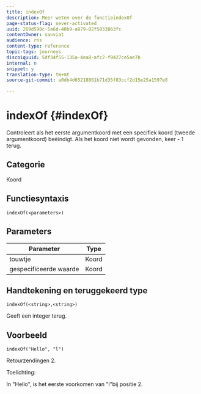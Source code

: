 ```yaml
---
title: indexOf
description: Meer weten over de functieindexOf
page-status-flag: never-activated
uuid: 269d590c-5a6d-40b9-a879-02f5033863fc
contentOwner: sauviat
audience: rns
content-type: reference
topic-tags: journeys
discoiquuid: 5df34f55-135a-4ea8-afc2-f9427ce5ae7b
internal: n
snippet: y
translation-type: tm+mt
source-git-commit: a0db4d65218861b71d35f83ccf2d15e25a1597e8

---
```



# indexOf {#indexOf}

Controleert als het eerste argumentkoord met een specifiek koord (tweede argumentkoord) beëindigt. Als het koord niet wordt gevonden, keer - 1 terug.

## Categorie

Koord

## Functiesyntaxis

`indexOf(<parameters>)`

## Parameters

| Parameter | Type |
|-----------|------------------|
| touwtje | Koord |
| gespecificeerde waarde | Koord |

## Handtekening en teruggekeerd type

`indexOf(<string>,<string>)`

Geeft een integer terug.

## Voorbeeld

`indexOf("Hello", "l")`

Retourzendingen 2.

Toelichting:

In &quot;Hello&quot;, is het eerste voorkomen van &quot;l&quot;bij positie 2.
